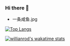 <!--
 * @Author: your name
 * @Date: 2020-12-08 12:45:57
 * @LastEditTime: 2021-05-19 21:54:12
 * @LastEditors: Please set LastEditors
 * @Description: In User Settings Edit
 * @FilePath: \Ayusummer\README.md
-->
### Hi there 👋

- 一条咸鱼.jpg  

<a href="https://github.com/Ayusummer">
  <img align="center" alt="Top Langs" src="https://github-readme-stats.vercel.app/api/top-langs/?username=Ayusummer&layout=compact" />
</a>

<!--
<a href="https://github.com/Ayusummer">
  <img align="center" alt="GitHub Stats" src="https://github-readme-stats.vercel.app/api?username=Ayusummer&show_icons=true&include_all_commits=true" />
</a>
-->

[![willianrod's wakatime stats](https://github-readme-stats.vercel.app/api/wakatime?username=@ayusummer&layout=compact)](https://github.com/anuraghazra/github-readme-stats)
